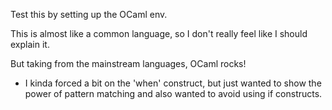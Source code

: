 Test this by setting up the OCaml env.

This is almost like a common language, so I don't really feel like I should explain it.

But taking from the mainstream languages, OCaml rocks!

* I kinda forced a bit on the 'when' construct, but just wanted to show the power of pattern matching and also wanted to avoid using if constructs. 
